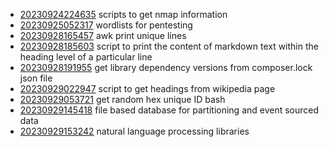 - [20230924224635](/zet/20230924224635/README.md) scripts to get nmap information
- [20230925052317](/zet/20230925052317/README.md) wordlists for pentesting
- [20230928165457](/zet/20230928165457/README.md) awk print unique lines
- [20230928185603](/zet/20230928185603/README.md) script to print the content of markdown text within the heading level of a particular line
- [20230928191955](/zet/20230928191955/README.md) get library dependency versions from composer.lock json file
- [20230929022947](/zet/20230929022947/README.md) script to get headings from wikipedia page
- [20230929053721](/zet/20230929053721/README.md) get random hex unique ID bash
- [20230929145418](/zet/20230929145418/README.md) file based database for partitioning and event sourced data
- [20230929153242](/zet/20230929153242/README.md) natural language processing libraries
